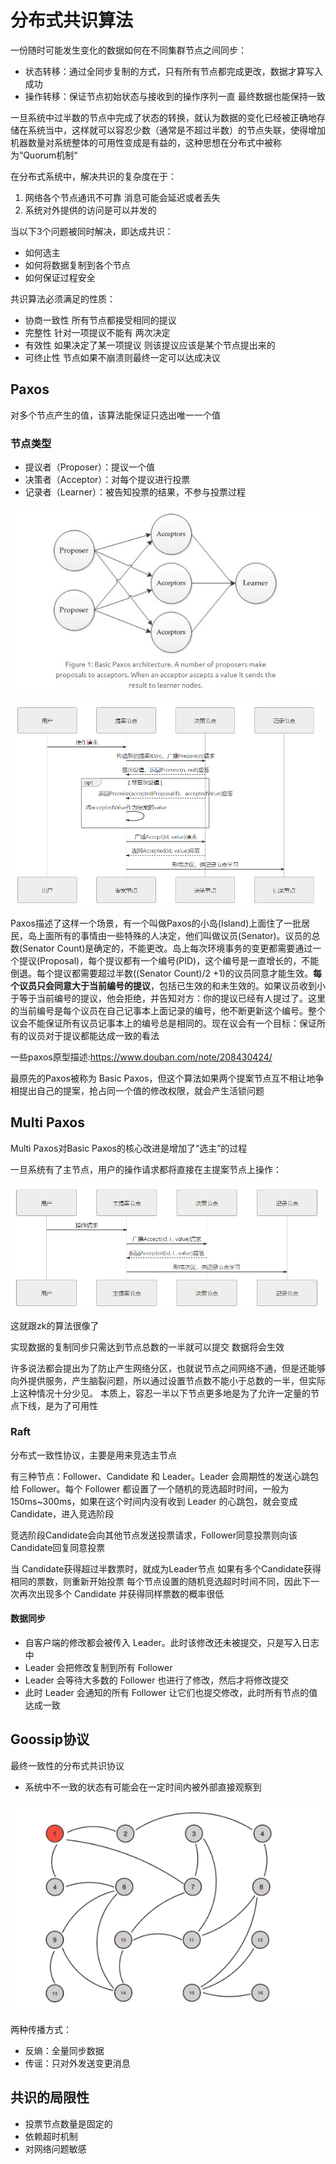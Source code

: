 # 分布式共识算法

一份随时可能发生变化的数据如何在不同集群节点之间同步：

- 状态转移：通过全同步复制的方式，只有所有节点都完成更改，数据才算写入成功
- 操作转移：保证节点初始状态与接收到的操作序列一直 最终数据也能保持一致

一旦系统中过半数的节点中完成了状态的转换，就认为数据的变化已经被正确地存储在系统当中，这样就可以容忍少数（通常是不超过半数）的节点失联，使得增加机器数量对系统整体的可用性变成是有益的，这种思想在分布式中被称为“Quorum机制“

在分布式系统中，解决共识的复杂度在于：

1. 网络各个节点通讯不可靠 消息可能会延迟或者丢失
2. 系统对外提供的访问是可以并发的

当以下3个问题被同时解决，即达成共识：

- 如何选主
- 如何将数据复制到各个节点
- 如何保证过程安全

共识算法必须满足的性质：

- 协商一致性 所有节点都接受相同的提议
- 完整性  针对一项提议不能有 两次决定
- 有效性 如果决定了某一项提议 则该提议应该是某个节点提出来的
- 可终止性 节点如果不崩溃则最终一定可以达成决议

## Paxos

对多个节点产生的值，该算法能保证只选出唯一一个值

### 节点类型

- 提议者（Proposer）：提议一个值
- 决策者（Acceptor）：对每个提议进行投票
- 记录者（Learner）：被告知投票的结果，不参与投票过程

![202031620538](/assets/202031620538.jpg)

![屏幕截图 2020-11-18 144409](/assets/屏幕截图%202020-11-18%20144409.png)

Paxos描述了这样一个场景，有一个叫做Paxos的小岛(Island)上面住了一批居民，岛上面所有的事情由一些特殊的人决定，他们叫做议员(Senator)。议员的总数(Senator Count)是确定的，不能更改。岛上每次环境事务的变更都需要通过一个提议(Proposal)，每个提议都有一个编号(PID)，这个编号是一直增长的，不能倒退。每个提议都需要超过半数((Senator Count)/2 +1)的议员同意才能生效。**每个议员只会同意大于当前编号的提议**，包括已生效的和未生效的。如果议员收到小于等于当前编号的提议，他会拒绝，并告知对方：你的提议已经有人提过了。这里的当前编号是每个议员在自己记事本上面记录的编号，他不断更新这个编号。整个议会不能保证所有议员记事本上的编号总是相同的。现在议会有一个目标：保证所有的议员对于提议都能达成一致的看法

一些paxos原型描述:<https://www.douban.com/note/208430424/>

最原先的Paxos被称为 Basic Paxos，但这个算法如果两个提案节点互不相让地争相提出自己的提案，抢占同一个值的修改权限，就会产生活锁问题

## Multi Paxos

Multi Paxos对Basic Paxos的核心改进是增加了“选主”的过程

一旦系统有了主节点，用户的操作请求都将直接在主提案节点上操作：

![屏幕截图 2020-11-18 145350](/assets/屏幕截图%202020-11-18%20145350.png)

这就跟zk的算法很像了

实现数据的复制同步只需达到节点总数的一半就可以提交 数据将会生效

许多说法都会提出为了防止产生网络分区，也就说节点之间网络不通，但是还能够向外提供服务，产生脑裂问题，所以通过设置节点数不能小于总数的一半，但实际上这种情况十分少见。 本质上，容忍一半以下节点更多地是为了允许一定量的节点下线，是为了可用性

### Raft

分布式一致性协议，主要是用来竞选主节点

有三种节点：Follower、Candidate 和 Leader。Leader 会周期性的发送心跳包给 Follower。每个 Follower 都设置了一个随机的竞选超时时间，一般为 150ms~300ms，如果在这个时间内没有收到 Leader 的心跳包，就会变成 Candidate，进入竞选阶段

竞选阶段Candidate会向其他节点发送投票请求，Follower同意投票则向该Candidate回复同意投票

当 Candidate获得超过半数票时，就成为Leader节点
如果有多个Candidate获得相同的票数，则重新开始投票
每个节点设置的随机竞选超时时间不同，因此下一次再次出现多个 Candidate 并获得同样票数的概率很低

#### 数据同步

- 自客户端的修改都会被传入 Leader。此时该修改还未被提交，只是写入日志中
- Leader 会把修改复制到所有 Follower
- Leader 会等待大多数的 Follower 也进行了修改，然后才将修改提交
- 此时 Leader 会通知的所有 Follower 让它们也提交修改，此时所有节点的值达成一致

## Goossip协议

最终一致性的分布式共识协议

- 系统中不一致的状态有可能会在一定时间内被外部直接观察到

![2020111815129](/assets/2020111815129.gif)

两种传播方式：

- 反熵：全量同步数据
- 传谣：只对外发送变更消息

## 共识的局限性

- 投票节点数量是固定的
- 依赖超时机制
- 对网络问题敏感

